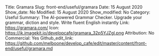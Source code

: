 Title: Gramara
Slug: front-end/useful/gramara
Date: 15 August 2020
Show_date: No
Modified: 15 August 2020
Show_modified: No
Category: Useful
Summary: The AI-powered Grammar Checker. Upgrade your grammar, diction and style. Write fluent English instantly
Link: https://gramara.com/
Icon: https://ik.imagekit.io/developcafe/gramara_32p5YJZgl.png
Attribution: No
Commercial: Yes
Github_edit_link: https://github.com/melboone/develop_cafe/edit/master/content/front-end/useful/gramara.md